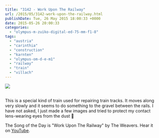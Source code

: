 ```yaml
---
title: "3142 - Work Upon The Railway"
url: /2015/05/3142-work-upon-the-railway.html
publishDate: Tue, 26 May 2015 18:00:33 +0000
date: 2015-05-26 20:00:33
categories: 
  - "olympus-m-zuiko-digital-ed-75-mm-f1-8"
tags: 
  - "austria"
  - "carinthia"
  - "construction"
  - "karnten"
  - "olympus-om-d-e-m1"
  - "railway"
  - "train"
  - "villach"
---
```

<div class="container">
<div class="center"><a target="_blank" href="https://d25zfm9zpd7gm5.cloudfront.net/1200x1200/2015/20150509_190229_lr.jpg"><img src="https://d25zfm9zpd7gm5.cloudfront.net/0600x0600/2015/20150509_190229_lr.jpg" /></a></div>
</div>
<br />

This is a special kind of train used for repairing train tracks. It moves along very slowly and it seems to do something to the gravel between the rails. I have not asked, I just made a few images and tried to protect my contact lens-wearing eyes from the dust 🙂

<a target="_blank" href="https://d25zfm9zpd7gm5.cloudfront.net/1200x1200/2015/20150509_190014_lr.jpg"><img style="margin: 0pt 0px 0pt 10px; float: right;" src="https://d25zfm9zpd7gm5.cloudfront.net/0150x0150/2015/20150509_190014_lr.jpg" alt="" border="0" /></a> 

The Song of the Day is "Work Upon The Railway" by The Weavers. Hear it on <a href="https://www.youtube.com/watch?v=l8KevH0fZS0" target="_blank">YouTube</a>.
